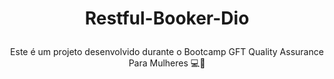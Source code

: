 # <p align="center"> Restful-Booker-Dio </p>

<p align="center"> Este é um projeto desenvolvido durante o Bootcamp GFT Quality Assurance Para Mulheres 💻💜 </p>

